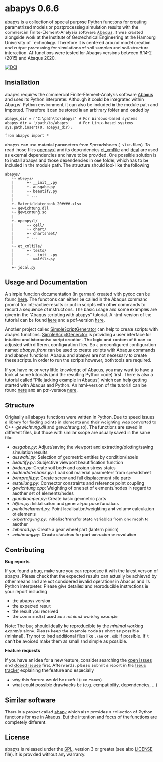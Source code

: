
abapys 0.6.6
============

[abapys](https://github.com/d-zo/abapys) is a collection of special purpose Python functions 
for creating parametrized models or postprocessing simulation results with
the commercial Finite-Element-Analysis software
[Abaqus](https://www.3ds.com/products-services/simulia/products/abaqus/ "SIMULIA Abaqus").
It was created alongside work at the Institute of Geotechnical Engineering
at the Hamburg University of Technology.
Therefore it is centered around model creation and output processing for simulations of
soil samples and soil-structure interaction.
All functions were tested for Abaqus versions between 6.14-2 (2015) and Abaqus 2020.

[![DOI](https://zenodo.org/badge/DOI/10.5281/zenodo.4467987.svg)](https://doi.org/10.5281/zenodo.4467987)



Installation
------------

abapys requires the commercial Finite-Element-Analysis software
[Abaqus](https://www.3ds.com/products-services/simulia/products/abaqus/ "SIMULIA Abaqus")
and uses its Python interpreter.
Although it could be integrated within Abaqus' Python environment,
it can also be included in the module path and imported.
Therefore it can be stored in an arbitrary folder and loaded by

```
abapys_dir = r'C:\path\to\abapys' # For Windows-based systems
abapys_dir = '/path/to/abapys'    # For Linux-based systems
sys.path.insert(0, abapys_dir);

from abapys import *
```

abapys can use material parameters from Spreadsheets (`.xlsx`-files).
To read those files [openpyxl](https://openpyxl.readthedocs.io)
and its dependencies [et_xmlfile](https://pypi.org/project/et_xmlfile/)
and [jdcal](https://github.com/phn/jdcal) are used as external dependencies
and have to be provided.
One possible solution is to install abapys and those dependencies in one folder,
which has to be included in the module path. The structure should look like the following

```
abapys/
   +- abapys/
   |      +- __init__.py
   |      +- ausgabe.py
   |      +- beautify.py
   |      + ...
   |
   +- Materialdatenbank_20####.xlsx
   +- gewichtung.dll
   +- gewichtung.so
   |
   +- openpyxl/
   |      +- cell/
   |      +- chart/
   |      +- chartsheet/
   |      + ...
   |
   +- et_xmlfile/
   |      +- tests/
   |      +- __init__.py
   |      +- xmlfile.py
   |
   +- jdcal.py
```



Usage and Documentation
-----------------------

A simple function documentation (in german) created with pydoc can be found
[here](https://d-zo.github.io/abapys/abapys.html "abapys documentation").
The functions can either be called in the Abaqus command prompt for interactive results or
put in scripts with other commands to record a sequence of instructions.
The basic usage and some examples are given in the ”Abaqus scripting with abapys“ tutorial.
A html-version of the tutorial can be found
[here](https://d-zo.github.io/abapys/abapysscripting.html "Abaqus scripting with abapys [html]")
and a pdf-version
[here](https://d-zo.github.io/abapys/abapysscripting.pdf "Abaqus scripting with abapys [pdf]").

Another project called [SimpleScriptGenerator](https://github.com/d-zo/SimpleScriptGenerator)
can help to create scripts with abapys functions.
[SimpleScriptGenerator](https://github.com/d-zo/SimpleScriptGenerator) is providing
a user interface for intuitive and interactive script creation.
The logic and content of it can be adjusted with different configuration files.
So a preconfigured configuration named _abapys_front_ can be used
to create scripts with Abaqus commands and abapys functions.
Abaqus and abapys are not necessary to create these scripts.
In order to run the scripts however, both tools are required.

If you have no or very little knowledge of Abaqus,
you may want to have a look at some tutorials (and the resulting Python code) first.
There is also a tutorial called ”Pile jacking example in Abaqus“,
which can help getting started with Abaqus and Python.
An html-version of the tutorial can be found
[here](https://d-zo.github.io/abapys/pilejackingexample.html "Pile jacking example in Abaqus [html]")
and an pdf-version
[here](https://d-zo.github.io/abapys/pilejackingexample.pdf "Pile jacking example in Abaqus [pdf]").



Structure
---------

Originally all abapys functions were written in Python.
Due to speed issues a library for finding points in elements and their weighting
was converted to C++ (_gewichtung.dll_ and _gewichtung.so_).
The functions are saved in different files,
but those with similar scope are usually saved in the same file:

 - _ausgabe.py_: Adjust/saving the viewport and extracting/plotting/saving simulation results
 - _auswahl.py_: Selection of geometric entities by condition/labels
 - _beautify.py_: Subjective viewport beautification function
 - _boden.py_: Create soil body and assign stress states
 - _bodendatenbank.py_: Load soil material parameters from spreadsheet
 - _bohrprofil.py_: Create screw and full displacement pile parts
 - _erstellung.py_: Connector constraints and reference point coupling
 - _gewichtung.cpp_: Weighting of one set of elements/nodes in regard to another set of elements/nodes
 - _grundkoerper.py_: Create basic geometric parts
 - _hilfen.py_: Initialisation and general-purpose functions
 - _punktinelement.py_: Point localisation/weighting and volume calculation of elements
 - _uebertragung.py_: Initialise/transfer state variables from one mesh to another
 - _zahnrad.py_: Create a gear wheel part (lantern pinion)
 - _zeichnung.py_: Create sketches for part extrusion or revolution



Contributing
------------

**Bug reports**

If you found a bug, make sure you can reproduce it with the latest version of abapys.
Please check that the expected results can actually be achieved by other means
and are not considered invalid operations in Abaqus and its Python interpreter.
Please give detailed and reproducible instructions in your report including

 - the abapys version
 - the expected result
 - the result you received
 - the command(s) used as a _minimal working example_

Note: The bug should ideally be reproducible by the _minimal working example_ alone.
Please keep the example code as short as possible (minimal).
Try not to load additional files like `.cae` or `.odb` if possible.
If it can't be avoided make them as small and simple as possible.


**Feature requests**

If you have an idea for a new feature, consider searching the
[open issues](https://github.com/d-zo/abapys/issues) and
[closed issues](https://github.com/d-zo/abapys/issues?q=is%3Aissue+is%3Aclosed) first.
Afterwards, please submit a report in the
[Issue tracker](https://github.com/d-zo/abapys/issues) explaining the feature and especially

 - why this feature would be useful (use cases)
 - what could possible drawbacks be (e.g. compatibility, dependencies, ...)



Similar software
----------------

There is a project called [abapy](https://github.com/lcharleux/abapy) which also provides
a collection of Python functions for use in Abaqus.
But the intention and focus of the functions are completely different.



License
-------

abapys is released under the
[GPL](https://www.gnu.org/licenses/gpl-3.0.html "GNU General Public License"),
version 3 or greater (see also [LICENSE](https://github.com/d-zo/abapys/blob/master/LICENSE) file).
It is provided without any warranty.

